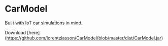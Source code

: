 CarModel
========

Built with IoT car simulations in mind.

Download [here] (https://github.com/lorentzlasson/CarModel/blob/master/dist/CarModel.jar)
